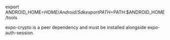 export ANDROID_HOME=$HOME/Android/Sdk
export PATH=$PATH:$ANDROID_HOME/tools

expo-crypto is a peer dependency and must be installed alongside expo-auth-session.